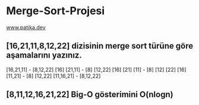 # Merge-Sort-Projesi
www.patika.dev

## [16,21,11,8,12,22] dizisinin merge sort türüne göre aşamalarını yazınız.
[16,21,11] - [8,12,22]
[16] [21,11] - [8] [12,22]
[16] [21] [11] - [8] [12] [22]
[16] [11,21] - [8] [12,22]
[11,16,21] - [8,12,22]
## [8,11,12,16,21,22]  Big-O gösterimini O(nlogn)
